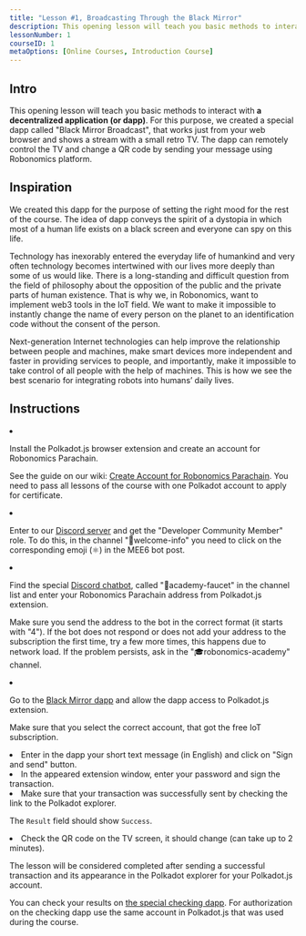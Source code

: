 ```yaml
---
title: "Lesson #1, Broadcasting Through the Black Mirror"
description: This opening lesson will teach you basic methods to interact with a decentralized application (or dapp).
lessonNumber: 1
courseID: 1
metaOptions: [Online Courses, Introduction Course]
---
```


<section class="container__reg">

## Intro

This opening lesson will teach you basic methods to interact with **a decentralized application (or dapp)**. For this purpose, we created a special dapp called "Black Mirror Broadcast", that works just from your web browser and shows a stream with a small retro TV. The dapp can remotely control the TV and change a QR code by sending your message using Robonomics platform.

</section>

<section class="container__narrow">

## Inspiration

We created this dapp for the purpose of setting the right mood for the rest of the course. The idea of dapp conveys the spirit of a dystopia in which most of a human life exists on a black screen and everyone can spy on this life.

Technology has inexorably entered the everyday life of humankind and very often technology becomes intertwined with our lives more deeply than some of us would like. There is a long-standing and difficult question from the field of philosophy about the opposition of the public and the private parts of human existence. That is why we, in Robonomics, want to implement web3 tools in the IoT field. We want to make it impossible to instantly change the name of every person on the planet to an identification code without the consent of the person.

Next-generation Internet technologies can help improve the relationship between people and machines, make smart devices more independent and faster in providing services to people, and importantly, make it impossible to take control of all people with the help of machines. This is how we see the best scenario for integrating robots into humans’ daily lives.

</section>

<section class="container__reg">

## Instructions

<List type="numbers">

<li>

Install the Polkadot.js browser extension and create an account for Robonomics Parachain.

See the guide on our wiki: [Create Account for Robonomics Parachain](https://wiki.robonomics.network/docs/create-account-in-dapp/). You need to pass all lessons of the course with one Polkadot account to apply for certificate.

</li>

<li>

Enter to our [Discord server](https://discord.gg/xqDgG3EGm9) and get the "Developer Community Member" role. To do this, in the channel "👋welcome-info" you need to click on the corresponding emoji (⚛️) in the MEE6 bot post.

</li>

<li>

Find the special [Discord chatbot](https://discord.com/channels/803947358492557312/944186892038053899), called "🚰academy-faucet" in the channel list and enter your Robonomics Parachain address from Polkadot.js extension.

Make sure you send the address to the bot in the correct format (it starts with "4"). If the bot does not respond or does not add your address to the subscription the first time, try a few more times, this happens due to network load. If the problem persists, ask in the "🎓robonomics-academy" channel.

</li>

<li>

Go to the [Black Mirror dapp](https://blackmirror.robonomics.academy) and allow the dapp access to Polkadot.js extension.

Make sure that you select the correct account, that got the free IoT subscription.

</li>

<li>
Enter in the dapp your short text message (in English) and click on "Sign and send" button. 
</li>

<li>
In the appeared extension window, enter your password and sign the transaction. 
</li>

<li>
Make sure that your transaction was successfully sent by checking the link to the Polkadot explorer.

The <code>Result</code> field should show <code>Success</code>.
</li>

<li>
Check the QR code on the TV screen, it should change (can take up to 2 minutes).
</li>
</List>
</section>

<Result>

The lesson will be considered completed after sending a successful transaction and its appearance in the Polkadot explorer for your Polkadot.js account.

You can check your results on [the special checking dapp](https://lk.robonomics.academy/). For authorization on the checking dapp use the same account in Polkadot.js that was used during the course.

</Result>
